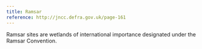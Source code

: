 ```yaml
---
title: Ramsar
reference: http://jncc.defra.gov.uk/page-161
---
```

Ramsar sites are wetlands of international importance designated under the Ramsar Convention.
